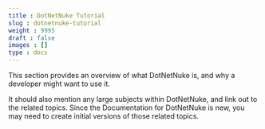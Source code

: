 ```yaml
---
title : DotNetNuke Tutorial
slug : dotnetnuke-tutorial
weight : 9995
draft : false
images : []
type : docs
---
```


This section provides an overview of what DotNetNuke is, and why a developer might want to use it.

It should also mention any large subjects within DotNetNuke, and link out to the related topics.  Since the Documentation for DotNetNuke is new, you may need to create initial versions of those related topics.


